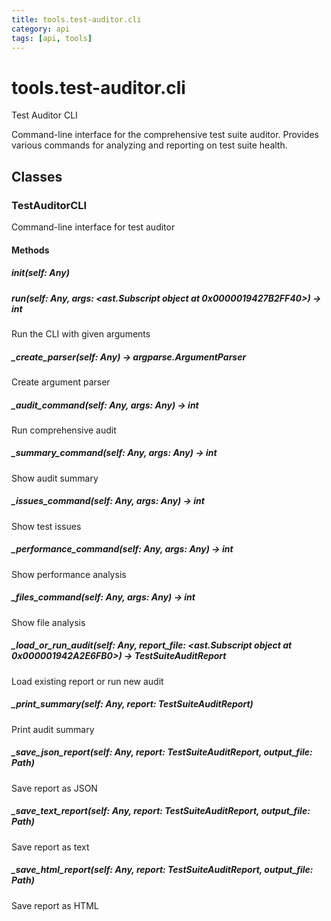 ```yaml
---
title: tools.test-auditor.cli
category: api
tags: [api, tools]
---
```


# tools.test-auditor.cli

Test Auditor CLI

Command-line interface for the comprehensive test suite auditor.
Provides various commands for analyzing and reporting on test suite health.

## Classes

### TestAuditorCLI

Command-line interface for test auditor

#### Methods

##### __init__(self: Any)



##### run(self: Any, args: <ast.Subscript object at 0x0000019427B2FF40>) -> int

Run the CLI with given arguments

##### _create_parser(self: Any) -> argparse.ArgumentParser

Create argument parser

##### _audit_command(self: Any, args: Any) -> int

Run comprehensive audit

##### _summary_command(self: Any, args: Any) -> int

Show audit summary

##### _issues_command(self: Any, args: Any) -> int

Show test issues

##### _performance_command(self: Any, args: Any) -> int

Show performance analysis

##### _files_command(self: Any, args: Any) -> int

Show file analysis

##### _load_or_run_audit(self: Any, report_file: <ast.Subscript object at 0x000001942A2E6FB0>) -> TestSuiteAuditReport

Load existing report or run new audit

##### _print_summary(self: Any, report: TestSuiteAuditReport)

Print audit summary

##### _save_json_report(self: Any, report: TestSuiteAuditReport, output_file: Path)

Save report as JSON

##### _save_text_report(self: Any, report: TestSuiteAuditReport, output_file: Path)

Save report as text

##### _save_html_report(self: Any, report: TestSuiteAuditReport, output_file: Path)

Save report as HTML

